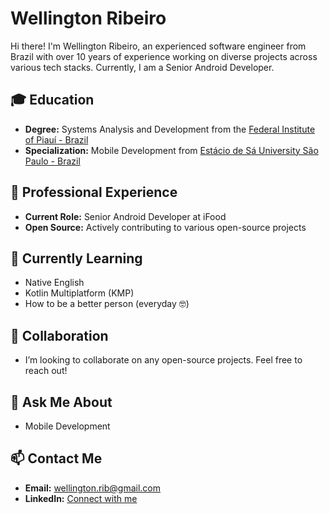 # Wellington Ribeiro

Hi there! I'm Wellington Ribeiro, an experienced software engineer from Brazil with over 10 years of experience working on diverse projects across various tech stacks. Currently, I am a Senior Android Developer.

## 🎓 Education
- **Degree:** Systems Analysis and Development from the <a href="https://www.ifpi.edu.br/">Federal Institute of Piauí - Brazil</a>
- **Specialization:** Mobile Development from <a href="https://estacio.br/">Estácio de Sá University São Paulo - Brazil</a>

## 💼 Professional Experience
- **Current Role:** Senior Android Developer at iFood
- **Open Source:** Actively contributing to various open-source projects

## 🌱 Currently Learning
- Native English
- Kotlin Multiplatform (KMP)
- How to be a better person (everyday 🤓)

## 🤝 Collaboration
- I’m looking to collaborate on any open-source projects. Feel free to reach out!

## 💬 Ask Me About
- Mobile Development

## 📫 Contact Me
- **Email:** [wellington.rib@gmail.com](mailto:wellington.rib@gmail.com)
- **LinkedIn:** [Connect with me](https://www.linkedin.com/in/wellington-ribeiro-0b174a56/)

